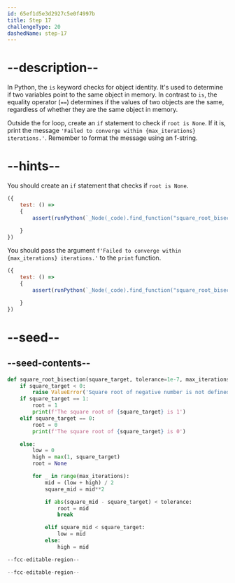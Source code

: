 ```yaml
---
id: 65ef1d5e3d2927c5e0f4997b
title: Step 17
challengeType: 20
dashedName: step-17
---
```


# --description--

In Python, the `is` keyword checks for object identity. It's used to determine if two variables point to the same object in memory. In contrast to `is`, the equality operator (`==`) determines if the values of two objects are the same, regardless of whether they are the same object in memory.

Outside the for loop, create an `if` statement to check if  `root is None`. If it is, print the message `'Failed to converge within {max_iterations} iterations.'`. Remember to format the message using an f-string.

# --hints--

You should create an `if` statement that checks if `root is None`.

```js
({
    test: () => 
    {
        assert(runPython(`_Node(_code).find_function("square_root_bisection").find_ifs()[1].find_bodies()[2].find_ifs()[0].find_conditions()[0].is_equivalent("root is None")`));

    }
})
```

You should pass the argument `f'Failed to converge within {max_iterations} iterations.'` to the `print` function.

```js
({
    test: () => 
    {
        assert(runPython(`_Node(_code).find_function("square_root_bisection").find_ifs()[1].find_bodies()[2].find_ifs()[0].is_equivalent("if root is None:\\n    print(f'Failed to converge within {max_iterations} iterations.')")`));

    }
})

```

# --seed--

## --seed-contents--

```py
def square_root_bisection(square_target, tolerance=1e-7, max_iterations=100):
    if square_target < 0:
        raise ValueError('Square root of negative number is not defined in real numbers')
    if square_target == 1:
        root = 1
        print(f'The square root of {square_target} is 1')
    elif square_target == 0:
        root = 0
        print(f'The square root of {square_target} is 0')

    else:
        low = 0
        high = max(1, square_target)
        root = None

        for _ in range(max_iterations):
            mid = (low + high) / 2
            square_mid = mid**2

            if abs(square_mid - square_target) < tolerance:
                root = mid
                break

            elif square_mid < square_target:
                low = mid
            else:
                high = mid

--fcc-editable-region--

--fcc-editable-region--

```
